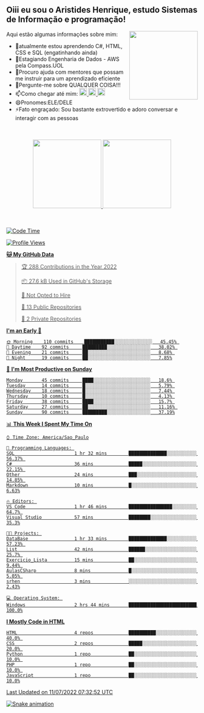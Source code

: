 ## Oiii eu sou o Aristides Henrique, estudo Sistemas de Informação e programação!

<div >
Aqui estão algumas informações sobre mim:<img align="right" height="180em" src="https://user-images.githubusercontent.com/97318481/177042589-45d62122-82a9-4a32-b3a7-87b322825b2f.png">
</div>

- 🌱atualmente estou aprendendo C#, HTML, CSS e SQL (engatinhando ainda)
- 👯Estagiando Engenharia de Dados - AWS pela Compass.UOL
- 🤔Procuro ajuda com mentores que possam me instruir para um aprendizado eficiente
- 💬Pergunte-me sobre QUALQUER COISA!!!
- 📫Como chegar até mim:
  <a href="https://www.instagram.com/aryhenry/" target="_blank">
  <img src="https://img.shields.io/badge/-Instagram-%23E4405F?style=for-the-badge&logo=instagram&logoColor=black" height="20px">
  </a>
  <a href="https://www.linkedin.com/in/aristides-henrique/" target="_blank">
  <img src="https://img.shields.io/badge/-LinkedIn-%230077B5?style=for-the-badge&logo=linkedin&logoColor=black" height="20px">
  </a> 
  <a href="mailto:arihenriqueuna@gmail.com">
  <img src="https://img.shields.io/badge/-Gmail-%23333?style=for-the-badge&logo=gmail&logoColor=white" height="20px">
  </a>
- 😄Pronomes:ELE/DELE
- ⚡Fato engraçado: Sou bastante extrovertido e adoro conversar e interagir com as pessoas
<br/>
<br/>
<div align="center">
  <a href="https://github.com/arihenrique">
  <img height="180em" src="https://github-readme-stats.vercel.app/api?username=arihenrique&show_icons=true&theme=dracula&include_all_commits=true&count_private=true"/>
  <img height="180em" src="https://github-readme-stats.vercel.app/api/top-langs/?username=arihenrique&layout=compact&langs_count=7&theme=dracula"/>
</div><br/><br/>

<!--START_SECTION:waka-->
![Code Time](http://img.shields.io/badge/Code%20Time-7%20hrs%2056%20mins-blue)

![Profile Views](http://img.shields.io/badge/Profile%20Views-468-blue)

**🐱 My GitHub Data** 

> 🏆 288 Contributions in the Year 2022
 > 
> 📦 27.6 kB Used in GitHub's Storage 
 > 
> 🚫 Not Opted to Hire
 > 
> 📜 13 Public Repositories 
 > 
> 🔑 2 Private Repositories  
 > 
**I'm an Early 🐤** 

```text
🌞 Morning    110 commits    ███████████░░░░░░░░░░░░░░   45.45% 
🌆 Daytime    92 commits     █████████░░░░░░░░░░░░░░░░   38.02% 
🌃 Evening    21 commits     ██░░░░░░░░░░░░░░░░░░░░░░░   8.68% 
🌙 Night      19 commits     ██░░░░░░░░░░░░░░░░░░░░░░░   7.85%

```
📅 **I'm Most Productive on Sunday** 

```text
Monday       45 commits     ████░░░░░░░░░░░░░░░░░░░░░   18.6% 
Tuesday      14 commits     █░░░░░░░░░░░░░░░░░░░░░░░░   5.79% 
Wednesday    18 commits     █░░░░░░░░░░░░░░░░░░░░░░░░   7.44% 
Thursday     10 commits     █░░░░░░░░░░░░░░░░░░░░░░░░   4.13% 
Friday       38 commits     ████░░░░░░░░░░░░░░░░░░░░░   15.7% 
Saturday     27 commits     ██░░░░░░░░░░░░░░░░░░░░░░░   11.16% 
Sunday       90 commits     █████████░░░░░░░░░░░░░░░░   37.19%

```


📊 **This Week I Spent My Time On** 

```text
⌚︎ Time Zone: America/Sao_Paulo

💬 Programming Languages: 
SQL                      1 hr 32 mins        ██████████████░░░░░░░░░░░   56.37% 
C#                       36 mins             █████░░░░░░░░░░░░░░░░░░░░   22.15% 
Other                    24 mins             ███░░░░░░░░░░░░░░░░░░░░░░   14.85% 
Markdown                 10 mins             █░░░░░░░░░░░░░░░░░░░░░░░░   6.63%

🔥 Editors: 
VS Code                  1 hr 46 mins        ████████████████░░░░░░░░░   64.7% 
Visual Studio            57 mins             ████████░░░░░░░░░░░░░░░░░   35.3%

🐱‍💻 Projects: 
DataBase                 1 hr 33 mins        ██████████████░░░░░░░░░░░   57.23% 
List                     42 mins             ██████░░░░░░░░░░░░░░░░░░░   25.7% 
Exercicio_Lista          15 mins             ██░░░░░░░░░░░░░░░░░░░░░░░   9.44% 
AulasCSharp              8 mins              █░░░░░░░░░░░░░░░░░░░░░░░░   5.05% 
srhen                    3 mins              ░░░░░░░░░░░░░░░░░░░░░░░░░   2.43%

💻 Operating System: 
Windows                  2 hrs 44 mins       █████████████████████████   100.0%

```

**I Mostly Code in HTML** 

```text
HTML                     4 repos             ██████████░░░░░░░░░░░░░░░   40.0% 
CSS                      2 repos             █████░░░░░░░░░░░░░░░░░░░░   20.0% 
Python                   1 repo              ██░░░░░░░░░░░░░░░░░░░░░░░   10.0% 
PHP                      1 repo              ██░░░░░░░░░░░░░░░░░░░░░░░   10.0% 
JavaScript               1 repo              ██░░░░░░░░░░░░░░░░░░░░░░░   10.0%

```



 Last Updated on 11/07/2022 07:32:52 UTC
<!--END_SECTION:waka-->

![Snake animation](https://github.com/arihenrique/arihenrique/blob/output/github-contribution-grid-snake.svg)
